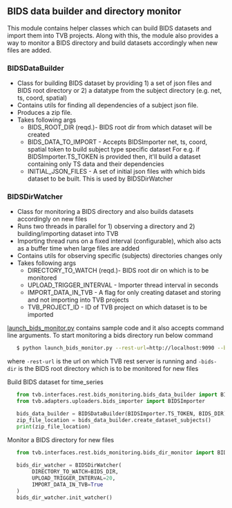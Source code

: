 ## BIDS data builder and directory monitor

This module contains helper classes which can build BIDS datasets and import them into TVB projects. Along with this, the module also provides a way to monitor a BIDS directory and build datasets accordingly when new files are added.

### BIDSDataBuilder

- Class for building BIDS dataset by providing 1) a set of json files and BIDS root directory or 2) a datatype from the subject directory (e.g. net, ts, coord, spatial)
- Contains utils for finding all dependencies of a subject json file.
- Produces a zip file.
- Takes following args
   - BIDS_ROOT_DIR (reqd.)- BIDS root dir from which dataset will be created
   - BIDS_DATA_TO_IMPORT - Accepts BIDSImporter net, ts, coord, spatial token  to build subject type specific dataset For e.g. if BIDSImporter.TS_TOKEN is provided then, it'll build a dataset containing only TS data and their dependencies
   - INITIAL_JSON_FILES - A set of initial json files with which bids dataset to be built. This is used by BIDSDirWatcher

### BIDSDirWatcher

- Class for monitoring a BIDS directory and also builds datasets accordingly on new files
- Runs two threads in parallel for 1) observing a directory and 2) building/importing dataset into TVB
- Importing thread runs on a fixed interval (configurable), which also acts as a buffer time when large files are added
- Contains utils for observing specific (subjects) directories changes only
- Takes following args
    - DIRECTORY_TO_WATCH (reqd.)- BIDS root dir on which is to be monitored
    - UPLOAD_TRIGGER_INTERVAL - Importer thread interval in seconds
    - IMPORT_DATA_IN_TVB - A flag for only creating dataset and storing and not importing into TVB projects
    - TVB_PROJECT_ID - ID of TVB project on which dataset is to be imported


[launch_bids_monitor.py](tvb_framework/tvb/interfaces/rest/bids_monitoring/launch_bids_monitor.py) contains sample code and it also accepts command line arguments. To start monitoring a bids directory run below command

```sh
   $ python launch_bids_monitor.py --rest-url=http://localhost:9090 --bids-dir=user/doc/BIDS_SAMPLE
```

where  `-rest-url` is the url on which TVB rest server is running and `-bids-dir` is the BIDS root directory which is to be monitored for new files

Build BIDS dataset for time_series

```python
   from tvb.interfaces.rest.bids_monitoring.bids_data_builder import BIDSDataBuilder
   from tvb.adapters.uploaders.bids_importer import BIDSImporter

   bids_data_builder = BIDSDataBuilder(BIDSImporter.TS_TOKEN, BIDS_DIR)
   zip_file_location = bids_data_builder.create_dataset_subjects()
   print(zip_file_location)
```

Monitor a BIDS directory for new files

```python
   from tvb.interfaces.rest.bids_monitoring.bids_dir_monitor import BIDSDirWatcher
   
   bids_dir_watcher = BIDSDirWatcher(
        DIRECTORY_TO_WATCH=BIDS_DIR,
        UPLOAD_TRIGGER_INTERVAL=20,
        IMPORT_DATA_IN_TVB=True
   )
   bids_dir_watcher.init_watcher()
```
